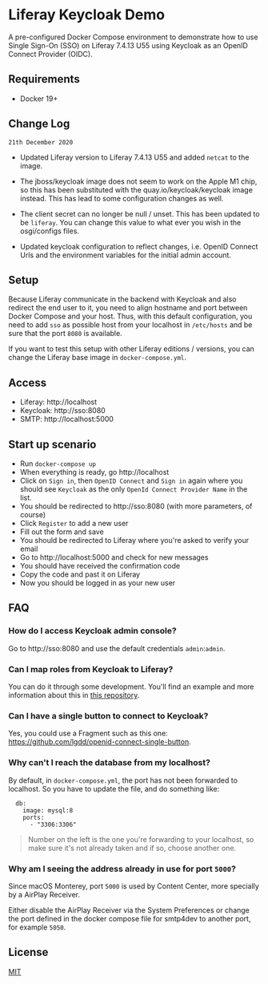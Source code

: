 # Liferay Keycloak Demo

A pre-configured Docker Compose environment to demonstrate how to use Single Sign-On (SSO) on Liferay 7.4.13 U55 using Keycloak as an OpenID Connect Provider (OIDC).

## Requirements

- Docker 19+

## Change Log

`21th December 2020`

- Updated Liferay version to Liferay 7.4.13 U55 and added `netcat` to the image.

- The jboss/keycloak image does not seem to work on the Apple M1 chip, so this has been substituted with the quay.io/keycloak/keycloak image instead. This has lead to some configuration changes as well.

- The client secret can no longer be null / unset. This has been updated to be `liferay`. You can change this value to what ever you wish in the osgi/configs files.

- Updated keycloak configuration to reflect changes, i.e. OpenID Connect Urls and the environment variables for the initial admin account.

## Setup

Because Liferay communicate in the backend with Keycloak and also redirect the end user to it, you need to align hostname and port between Docker Compose and your host.
Thus, with this default configuration, you need to add `sso` as possible host from your localhost in `/etc/hosts` and be sure that the port `8080` is available.

If you want to test this setup with other Liferay editions / versions, you can change the Liferay base image in `docker-compose.yml`.

## Access

- Liferay: http://localhost
- Keycloak: http://sso:8080
- SMTP: http://localhost:5000

## Start up scenario

- Run `docker-compose up`
- When everything is ready, go http://localhost
- Click on `Sign in`, then `OpenID Connect` and `Sign in` again where you should see `Keycloak` as the only `OpenId Connect Provider Name` in the list.
- You should be redirected to http://sso:8080 (with more parameters, of course)
- Click `Register` to add a new user
- Fill out the form and save
- You should be redirected to Liferay where you're asked to verify your email
- Go to http://localhost:5000 and check for new messages
- You should have received the confirmation code
- Copy the code and past it on Liferay
- Now you should be logged in as your new user

## FAQ

### How do I access Keycloak admin console?
Go to http://sso:8080 and use the default credentials `admin`:`admin`.

### Can I map roles from Keycloak to Liferay?
You can do it through some development. You'll find an example and more information about this in [this repository](https://github.com/fabian-bouche-liferay/oidc-userinfo-mapping).

### Can I have a single button to connect to Keycloak?

Yes, you could use a Fragment such as this one: https://github.com/lgdd/openid-connect-single-button.

### Why can't I reach the database from my localhost?
By default, in `docker-compose.yml`, the port has not been forwarded to localhost. So you have to update the file, and do something like:
```
  db:
    image: mysql:8
    ports:
      - "3306:3306"
```
> Number on the left is the one you're forwarding to your localhost, so make sure it's not already taken and if so, choose another one.

### Why am I seeing the address already in use for port `5000`?

Since macOS Monterey, port `5000` is used by Content Center, more specially by a AirPlay Receiver.

Either disable the AirPlay Receiver via the System Preferences or change the port defined in the docker compose file for smtp4dev to another port, for example `5050`.

## License

[MIT](LICENSE)